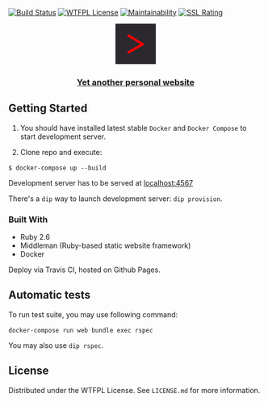 [![Build Status][travis-badger]][travis]
[![WTFPL License][license-badger]][wtfpl-orignal]
[![Maintainability][maitainability-badger]][codeclimate]
[![SSL Rating][ssl-badger]][ssl-labs]

<p align="center">
  <a href="https://me.mayurifag.ml">
    <img src="source/images/main_icon.png" alt="Logo" width="80" height="80">
  </a>

  <h3 align="center">
    <b>
      <a href="https://me.mayurifag.ml">Yet another personal website</a>
    </b>
  </h3>
</p>

## Getting Started

1. You should have installed latest stable `Docker` and `Docker Compose` to start
development server.

2. Clone repo and execute:

```shell
$ docker-compose up --build
```

Development server has to be served at [localhost:4567][middleman-local-server]

There's a `dip` way to launch development server: `dip provision`.

### Built With
* Ruby 2.6
* Middleman (Ruby-based static website framework)
* Docker

Deploy via Travis CI, hosted on Github Pages.

## Automatic tests

To run test suite, you may use following command:

```shell
docker-compose run web bundle exec rspec
```

You may also use `dip rspec`.

## License

Distributed under the WTFPL License. See `LICENSE.md` for more information.

[travis-badger]: https://travis-ci.com/Mayurifag/mayurifag.github.io.svg?branch=source
[license-badger]: https://img.shields.io/github/license/Mayurifag/mayurifag.github.io.svg?style=plastic
[maitainability-badger]: https://api.codeclimate.com/v1/badges/3d4a4a856e67fc87790a/maintainability
[ssl-badger]: https://sslbadge.org/?domain=me.mayurifag.ml
[codeclimate]: https://codeclimate.com/github/Mayurifag/mayurifag.github.io/maintainability
[wtfpl-orignal]: https://github.com/rpherrera/WTFPL
[travis]: https://travis-ci.com/Mayurifag/mayurifag.github.io
[ssl-labs]: https://www.ssllabs.com/ssltest/analyze.html?d=me.mayurifag.ml
[middleman-local-server]: http://lvh.me:4567
